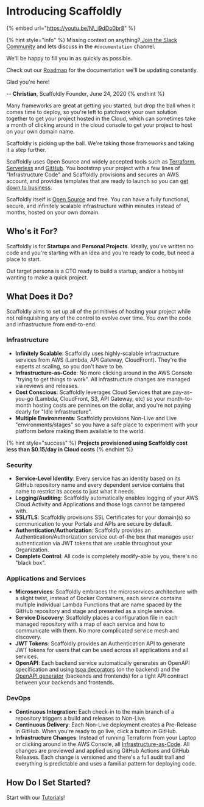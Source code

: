 # Introducing Scaffoldly

{% embed url="https://youtu.be/N\_i9dDo0br8" %}

{% hint style="info" %}
Missing context on anything?[ Join the Slack Community](https://join.slack.com/t/scaffoldly/signup) and lets discuss in the `#documentation` channel. 

We'll be happy to fill you in as quickly as possible.

Check out our [Roadmap](roadmap.md) for the documentation we'll be updating constantly.  
  
Glad you're here!   
  
-- **Christian**, Scaffoldly Founder, June 24, 2020
{% endhint %}

Many frameworks are great at getting you started, but drop the ball when it comes time to deploy, so you're left to patchwork your own solution together to get your project hosted in the Cloud, which can sometimes take a month of clicking around in the cloud console to get your project to host on your own domain name.

Scaffoldly is picking up the ball. We're taking those frameworks and taking it a step further.

Scaffoldly uses Open Source and widely accepted tools such as [Terraform](https://terraform.io), [Serverless](https://serverless.com) and [GitHub](https://github.com). You bootstrap your project with a few lines of "Infrastructure Code" and Scaffoldly provisions and secures an AWS account, and provides templates that are ready to launch so you can [get down to business](https://open.spotify.com/track/6f3Slt0GbA2bPZlz0aIFXN?si=0cf95135cc9b424e).

Scaffoldly itself is [Open Source](https://github.com/scaffoldly) and free. You can have a fully functional, secure, and infinitely scalable infrastructure within minutes instead of months, hosted on your own domain.

## Who's it For?

Scaffoldly is for **Startups** and **Personal Projects**. Ideally, you've written no code and you're starting with an idea and you're ready to code, but need a place to start.

Out target persona is a CTO ready to build a startup, and/or a hobbyist wanting to make a quick project.

## What Does it Do?

Scaffoldly aims to set up all of the primitives of hosting your project while not relinquishing any of the control to evolve over time. You own the code and infrastructure from end-to-end.

### Infrastructure

* **Infinitely Scalable**: Scaffoldly uses highly-scalable infrastructure services from AWS \(Lambda, API Gateway, CloudFront\). They're the experts at scaling, so you don't have to be.
* **Infrastructure-as-Code**: No more clicking around in the AWS Console "trying to get things to work". All infrastructure changes are managed via reviews and releases.
* **Cost Conscious**: Scaffoldly leverages Cloud Services that are pay-as-you-go \(Lambda, CloudFront, S3, API Gateway, etc\) so your month-to-month hosting costs are pennines on the dollar, and you're not paying dearly for "Idle Infrastructure".
* **Multiple Environments**: Scaffoldly provisions Non-Live and Live "environments/stages" so you have a safe place to experiment with your platform before making them available to the world.

{% hint style="success" %}
**Projects provisioned using Scaffoldly cost less than $0.15/day in Cloud costs**
{% endhint %}

### Security

* **Service-Level Identity**: Every service has an identity based on its GitHub repository name and every dependent service contains that name to restrict its access to just what it needs.
* **Logging/Auditing**: Scaffoldly automatically enables logging of your AWS Cloud Activity and Applications and those logs cannot be tampered with.
* **SSL/TLS**: Scaffoldly provisions SSL Certificates for your domain\(s\) so communication to your Portals and APIs are secure by default.
* **Authentication/Authorization**: Scaffoldly provides an Authentication/Authorization service out-of-the box that manages user authentication via JWT tokens that are usable throughout your Organization.
* **Complete Control**: All code is completely modify-able by you, there's no "black box".

### Applications and Services

* **Microservices**: Scaffoldly embraces the microservices architecture with a slight twist, instead of Docker Containers, each service contains multiple individual Lambda Functions that are name spaced by the GitHub repository and stage and presented as a single service.
* **Service Discovery**: Scaffoldly places a configuration file in each managed repository with a map of each service and how to communicate with them. No more complicated service mesh and discovery.
* **JWT Tokens**: Scaffoldly provides an Authentication API to generate JWT tokens for users that can be used across all applications and all services.
* **OpenAPI**: Each backend service automatically generates an OpenAPI specification and  using [tsoa decorators](https://tsoa-community.github.io/docs/) \(on the backend\) and the [OpenAPI generator](https://github.com/scaffoldly/openapi-generator) \(backends and frontends\) for a tight API contract between your backends and frontends.

### DevOps

* **Continuous Integration:** Each check-in to the main branch of a repository triggers a build and releases to Non-Live.
* **Continuous Delivery**: Each Non-Live deployment creates a Pre-Release in GitHub. When you're ready to go live, click a button in GitHub.
* **Infrastructure Changes**: Instead of running Terraform from your Laptop or clicking around in the AWS Console, all [Infrastructure-as-Code](https://en.wikipedia.org/wiki/Infrastructure_as_code). All changes are previewed and applied using GitHub Actions and GitHub Releases. Each change is versioned and there's a full audit trail and everything is predictable and uses a familiar pattern for deploying code.

## How Do I Set Started?

Start with our [Tutorials](tutorials/)!

